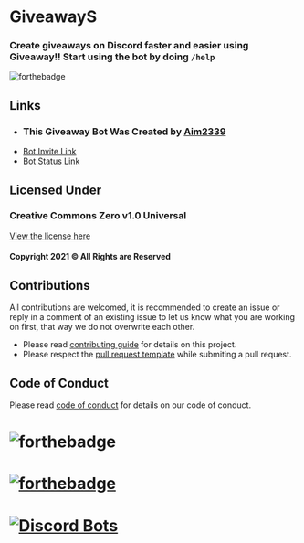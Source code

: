 # GiveawayS
### Create giveaways on Discord faster and easier using Giveaway!! Start using the bot by doing `/help`

![forthebadge](https://forthebadge.com/images/badges/made-with-javascript.svg)

## Links

- ### This Giveaway Bot Was Created by [Aim2339](https://github.com/Aim2339)
- [Bot Invite Link](https://discord.com/oauth2/authorize?client_id=900628889452314674&permissions=8&scope=applications.commands%20bot)
- [Bot Status Link](https://stats.uptimerobot.com/8gMWRsXP3N/789538269)

## Licensed Under

### Creative Commons Zero v1.0 Universal
[View the license here](https://github.com/Aim2339/GiveawayS/blob/master/LICENSE)
#### Copyright 2021 © All Rights are Reserved

## Contributions

All contributions are welcomed, it is recommended to create an issue or reply in a comment of an existing issue to let us know what you are working on first, that way we do not overwrite each other.

- Please read [contributing guide](.github/CONTRIBUTING.md) for details on this project.
- Please respect the [pull request template](.github/PULL_REQUEST_TEMPLATE/pull_request_template.md) while submiting a pull request.

## Code of Conduct

Please read [code of conduct](.github/CODE_OF_CONDUCT.md) for details on our code of conduct.

# ![forthebadge](https://forthebadge.com/images/badges/built-with-love.svg)


# [![forthebadge](https://forthebadge.com/images/badges/check-it-out.svg)](https://top.gg/bot/900628889452314674)

# [![Discord Bots](https://top.gg/api/widget/900628889452314674.svg)](https://top.gg/bot/900628889452314674)


